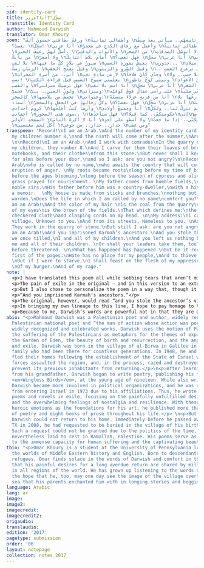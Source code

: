 ```yaml
---
pid: identity-card
title: سجِّل°†أنا†عربي
transtitle: Identity Card
author: Mahmoud Darwish
translator: Omar Khoury
poem: "ورقمُ بطاقتي خمسونَ ألفْ \nوأطفالي ثمانيةٌ \nوتاسعهُم.. سيأتي بعدَ صيفْ! \nفهلْ
  تغضبْ؟ \nسجِّلْ! \nأنا عربي \nوأعملُ مع رفاقِ الكدحِ في محجرْ \nوأطفالي ثمانيةٌ
  \nأسلُّ لهمْ رغيفَ الخبزِ، \nوالأثوابَ والدفترْ \nمن الصخرِ \nولا أتوسَّلُ الصدقاتِ
  من بابِكْ \nولا أصغرْ \nأمامَ بلاطِ أعتابكْ \nفهل تغضب؟ \nسجل \nأنا عربي \nأنا اسم
  بلا لقبِ \nصبورٌ في بلادٍ كلُّ ما فيها \nيعيشُ بفورةِ الغضبِ \nجذوري... \nقبلَ ميلادِ
  الزمانِ رستْ \nوقبلَ تفتّحِ الحقبِ \nوقبلَ السّروِ والزيتونِ \n.. وقبلَ ترعرعِ العشبِ
  \nأبي.. من أسرةِ المحراثِ \nلا من سادةٍ نجبِ \nوجدّي كانَ فلاحاً \nبلا حسبٍ.. ولا
  نسبِ! \nيعلّمني شموخَ الشمسِ قبلَ قراءةِ الكتبِ \nوبيتي كوخُ ناطورٍ \nمنَ الأعوادِ
  والقصبِ \nفهل ترضيكَ منزلتي؟ \nأنا اسم بلا لقبِ \nسجل \nأنا عربي \nولونُ الشعرِ..
  فحميٌّ \nولونُ العينِ.. بنيٌّ \nوميزاتي:\nعلى رأسي عقالٌ فوقَ كوفيّه \nوكفّي صلبةٌ
  كالصخرِ \nتخمشُ من يلامسَها \nوعنواني:\nأنا من قريةٍ عزلاءَ منسيّهْ \nشوارعُها بلا
  أسماء \nوكلُّ رجالها في الحقلِ والمحجرْ \nفهل تغضبْ؟ \nسجِّل \nأنا عربي \nسلبتَ
  كرومَ أجدادي \nوأرضاً كنتُ أفلحُها \nأنا وجميعُ أولادي \nولم تتركْ لنا.. ولكلِّ
  أحفادي \nسوى هذي الصخورِ.. \nفهل ستأخذُها \nحكومتكمْ.. كما قيلا؟\nإذن\nسجِّل.. برأسِ
  الصفحةِ الأولى \nأنا لا أكرهُ الناسَ \nولا أسطو على أحدٍ \nولكنّي.. إذا ما جعتُ
  \nآكلُ لحمَ مغتصبي \nحذارِ.. حذارِ.. من جوعي \nومن غضب"
transpoem: "Record!\nI am an Arab.\nAnd the number of my identity card is 50,000.\nAnd
  my children number 8,\nand the ninth will come after the summer.\nAre you not angry?
  \n\nRecord!\nI am an Arab.\nAnd I work with comrades\nIn the quarry of stone,\nand
  my children, they number 8.\nAnd I carve for them their loaves of bread,\ntheir
  notebooks, and their clothes\nfrom this stone.\nBut never shall I kneel \nor beg
  for alms before your door,\nand so I ask: are you not angry?\n\nRecord!\nI am the
  Arab\nwho is called by no name,\nwho awaits the country that will come\nfrom the
  eruption of anger. \nMy roots became roots\nlong before my time of birth,\nlong
  before the ages blooming,\nlong before the season of cypress and olive\nwhen the
  grass prayed for nourishment. \nMy father comes from humble fields,\nand not from
  noble sirs.\nHis father before him was a country-dweller,\nwith a history but not
  a memoir.  \nMy house is made from sticks and branches,\nnothing but a shed to the
  warden.\nDoes the life in which I am called by no name\ncomfort you?\n\nRecord!\nI
  am an Arab!\nAnd the color of my hair \nis the coal from the quarry\nand the color
  of my eyes\nis the brown of the fields.\nThat which defines me:\nthe kuffiyeh, the
  checkered cloth\nand clasping cords on my head. \n\nMy address:\nI come from the
  village, Unknown to you.\nAnd from its streets, Nameless to you. \nAnd its men?
  They work in the quarry of stone.\nBut still I ask: are you not angry?\n\nRecord!\nI
  am an Arab!\nAnd you imprisoned Karmah’s ancestors.\nAnd you stole the homeland
  we once tilled,\nI and all of my children.\nAnd you left us nothing but pebbles,\nfor
  me and all of their children. \nOr shall your leaders take them, too?\nAs they had
  before threatened. \n\nWhat has happened has happened.\nBut be it recorded in the
  first of the pages:\nHate has no place for my people,\nAnd to thieve is the same.
  \nBut if I were to starve,\nI shall feast on the flesh of my oppressor. \nBeware.\nBeware.
  \nOf my hunger.\nAnd of my rage."
note: |
  <p>I have translated this poem all while sobbing tears that aren’t mine. The process of translation is as painful as it is beautiful, and I only hope to have given these words of suffering and defiance the justice to be heard that they so solemnly deserve, and I am sorry if they have not done as such.</p>
  <p>The pain of exile in the original — and in this version to an extent — is palpable, but the resilience of the human spirit, in all of its passivity, is inspiring. In this poem, I choose to focus not on regret, but on resistance, not on sorrow, but on struggle. I chose to do this because of the first time these words were spoken: boldly in front of a thunderous audience in a Nazareth movie house in May 1965. This declaration served as an historic extolment of the Arab world and reverberated a uniting pride in Arabism.</p>
  <p>But I also chose to personalize the poem in a way that, though it betrays the original, allows for a dimension exposing my own identity. Towards the end of the poem, I translate a line as: </p>
  <p>“And you imprisoned Karmah’s ancestors.”</p>
  <p>The original, however, would read “and you stole the ancestor’s vineyards.” In Arabic, the word for “vineyard” is spoken as “<em>karmah</em>,” which also happens to be the name of my sister.</p>
  <p>In bringing my own lineage to this line, I hope to pay homage to the grief associated with the tragic theft of sacred human life that occurred in my family and in the millions of others suffering as a result of displacement and dehumanization. I hope to codify not just the courage of the Arab in the poem, but the resilience of the human spirit with which we are all blessed.</p>
  <p>Because to me, Darwish’s words are powerful not in that they are Darwish’s alone, but in that they are also those my father poetically recites as he drinks his morning coffee and those my mother beautifully sung as she nursed us to health that reveal the foundation of my pride in being a Palestinian living in America.</p>
abio: "<p>Mahmoud Darwish was a Palestinian poet and author, widely regarded as the
  Palestinian national poet and “the man of action whose action was poetry.” In his
  widely recognized and celebrated works, Darwish uses the notion of Palestine and
  the suffering of the Palestinians as metaphors for the themes of expulsion from
  the Garden of Eden, the beauty of birth and resurrection, and the anguish of dispossession
  and exile. Darwish was born in the village of al-Birwa in Galilee in 1941 to a landed
  family who had been there for countless generations. In 1948, he and his family
  fled their homes following the establishment of the State of Israel when Israeli
  forces assaulted the region, and, in the process, razed and destroyed the town to
  prevent its previous inhabitants from returning.</p>\n<p>After learning how to read
  from his grandfather, Darwish began to write poetry, publishing his first book,
  <em>Wingless Birds</em>, at the young age of nineteen. While also writing poetry,
  Darwish became more involved in political organizations, and he was ultimately banned
  from entering Israel in 1973 due to his affiliations. Thus, he wrote most of his
  poems and novels in exile, focusing on the painfully unfulfilled desire to return
  and the overwhelming feelings of nostalgia and resilience. With these tragic yet
  heroic emotions as the foundations for his art, he published more than thirty volumes
  of poetry and eight books of prose throughout his life.</p> \n<p>But even in death,
  Darwish could not return to his home. Immediately before he passed away in Houston,
  TX in 2008, he had requested to be buried in the village of his birth, al-Birwa.
  Such a request could not be granted due to the politics of the time, and he was
  nevertheless laid to rest in Ramallah, Palestine. His poems serve as a testament
  to the immense capacity for human suffering and the captivating beauty in resilience.</p>\n"
tbio: "<p>Omar Khoury is a student at the University of Pennsylvania lost between
  the worlds of Middle Eastern history and English. Born to descendants of Palestinian
  refugees, Omar finds solace in the words of Darwish and comfort in the recognition
  that his painful desires for a long overdue return are shared by millions of people
  in all regions of the world. He has grown up listening to the words of Darwish in
  the hope that he, too, may one day see the image of the village overlooking the
  sea that his parents enchanted him with in longing stories and begging prayers.</p>"
language: Arabic
lang: ar
image:
image2:
imagecredit:
imagecredit2:
origaudio:
translaudio:
edition: '2017'
pagetype: submission
order: '06'
layout: notepage
collection: notes_2017
---
```

